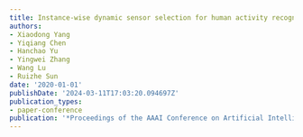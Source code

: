 ```yaml
---
title: Instance-wise dynamic sensor selection for human activity recognition
authors:
- Xiaodong Yang
- Yiqiang Chen
- Hanchao Yu
- Yingwei Zhang
- Wang Lu
- Ruizhe Sun
date: '2020-01-01'
publishDate: '2024-03-11T17:03:20.094697Z'
publication_types:
- paper-conference
publication: '*Proceedings of the AAAI Conference on Artificial Intelligence*'
---
```

